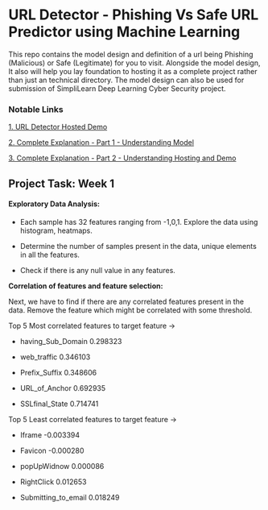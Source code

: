 # URL Detector - Phishing Vs Safe URL Predictor using Machine Learning

This repo contains the model design and definition of a url being Phishing (Malicious) or Safe (Legitimate) for you to visit. Alongside the model design, It also will help you lay foundation to hosting it as a complete project rather than just an technical directory. The model design can also be used for submission of SimpliLearn Deep Learning Cyber Security project.

### Notable Links

[1. URL Detector Hosted Demo]()

[2. Complete Explanation - Part 1 - Understanding Model]()

[3. Complete Explanation - Part 2 - Understanding Hosting and Demo]()


## Project Task: Week 1
#### Exploratory Data Analysis:

- Each sample has 32 features ranging from -1,0,1. Explore the data using histogram, heatmaps. 

- Determine the number of samples present in the data, unique elements in all the features. 

- Check if there is any null value in any features. 

**Correlation of features and feature selection:**

Next, we have to find if there are any correlated features present in the data. Remove the feature which might be correlated with some threshold.

Top 5 Most correlated features to target feature ->

- having_Sub_Domain              0.298323

- web_traffic                    0.346103

- Prefix_Suffix                  0.348606

- URL_of_Anchor                  0.692935

- SSLfinal_State                 0.714741


Top 5 Least correlated features to target feature ->

- Iframe                        -0.003394

- Favicon                       -0.000280

- popUpWidnow                    0.000086

- RightClick                     0.012653

- Submitting_to_email            0.018249

